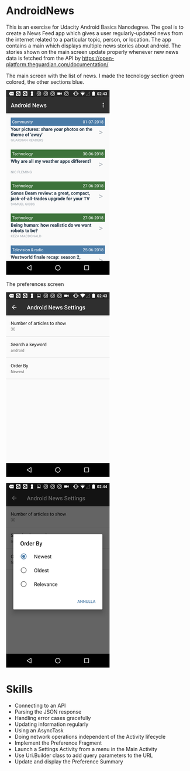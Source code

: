 # AndroidNews

This is an exercise for Udacity Android Basics Nanodegree. The goal is to create a News Feed app which gives a user regularly-updated news from the internet related to a particular topic, person, or location.
The app contains a main which displays multiple news stories about android.
The stories shown on the main screen update properly whenever new news data is fetched from the API by https://open-platform.theguardian.com/documentation/

The main screen with the list of news. I made the tecnology section green colored, the other sections blue.

![main screen](https://github.com/Abicetta/AndroidNews/blob/master/app/src/main/res/drawable/a_news_screen4.png)

The preferences screen

![preferences screen](https://github.com/Abicetta/AndroidNews/blob/master/app/src/main/res/drawable/a_news_screen3.png)

![preferences screen](https://github.com/Abicetta/AndroidNews/blob/master/app/src/main/res/drawable/a_news_screen1.png)


# Skills

- Connecting to an API
- Parsing the JSON response
- Handling error cases gracefully
- Updating information regularly
- Using an AsyncTask
- Doing network operations independent of the Activity lifecycle
- Implement the Preference Fragment
- Launch a Settings Activity from a menu in the Main Activity
- Use Uri.Builder class to add query parameters to the URL
- Update and display the Preference Summary

